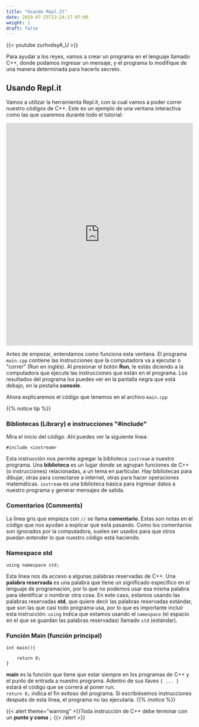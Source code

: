 ```yaml
---
title: "Usando Repl.It"
date: 2019-07-25T13:24:17-07:00
weight: 1
draft: false
---
```


{{< youtube zurhvdsyA_U >}}

Para ayudar a los reyes, vamos a crear un programa en el lenguaje llamado C++, donde podamos ingresar un mensaje, y el programa lo modifique de una manera determinada para hacerlo secreto.

## Usando Repl.it

Vamos a utilizar la herramienta Repl.it, con la cual vamos a poder correr nuestro códigos de C++. Este es un ejemplo de una ventana interactiva como las que usaremos durante todo el tutorial:

<iframe height="600px" width="100%" src="https://replit.com/@nuevofoundation/activity-0?lite=true#main.cpp" scrolling="no" frameborder="no" allowtransparency="true" allowfullscreen="true" sandbox="allow-forms allow-pointer-lock allow-popups allow-same-origin allow-scripts allow-modals"></iframe>

Antes de empezar, entendamos como funciona esta ventana. El programa `main.cpp` contiene las instrucciones que la computadora va a ejecutar o "correr" (Run en inglés). Al presionar el botón **Run**, le estás diciendo a la computadora que ejecute las instrucciones que están en el programa. Los resultados del programa los puedes ver en la pantalla negra que está debajo, en la pestaña **console**.

Ahora explicaremos el código que tenemos en el archivo `main.cpp` 

{{% notice tip %}}

### Bibliotecas (Library) e instrucciones "#include"

Mira el inicio del código. Ahí puedes ver la siguiente línea:

```
#include <iostream>
```

Esta instrucción nos permite agregar la biblioteca `iostream` a nuestro programa. Una **biblioteca** es un lugar donde se agrupan funciones de C++ (o instrucciones) relacionadas, a un tema en particular. Hay bibliotecas para dibujar, otras para conectarse a internet, otras para hacer operaciones matemáticas. `iostream` es una biblioteca básica para ingresar datos a nuestro programa y generar mensajes de salida. 

### Comentarios (Comments)

La línea gris que empieza con `//` se llama **comentario**. Estas son notas en el código que nos ayudan a explicar qué está pasando. Como los comentarios son ignorados por la computadora, suelen ser usados para que otros puedan entender lo que nuestro código está haciendo.

### Namespace std
```
using namespace std;
```
Esta linea nos da acceso a algunas palabras reservadas de C++. Una **palabra reservada** es una palabra que tiene un significado específico en el lenguaje de programación, por lo que no podemos usar esa misma palabra para identificar o nombrar otra cosa.
En este caso, estamos usando las palabras reservadas **std**, que quiere decir las palabras reservadas estándar, que son las que casi todo programa usa, por lo que es importante incluir esta instrucción.
 `using` indica que estamos usando el `namespace` (el espacio en el que se guardan las palabras reservadas) llamado `std` (estándar). 

### Función Main (función principal)
```
int main(){
    
    return 0;
}
```
**main** es la función que tiene que estar siempre en los programas de C++ y el punto de entrada a nuestro programa. Adentro de sus llaves `{ ... }` estará el código que se correrá al poner run.   
`return 0;` indica el fin exitoso del programa. Si escribiésemos instrucciones después de esta línea, el programa no las ejecutaría.
{{% /notice %}}

{{< alert theme="warning" >}}Toda instrucción de C++ debe terminar con un **punto y coma** `;` {{< /alert >}}
